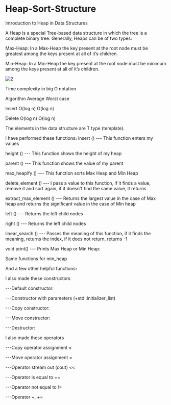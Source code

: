 # Heap-Sort-Structure 

Introduction to Heap in Data Structures

A Heap is a special Tree-based data structure in which the tree is a complete binary tree. Generally, Heaps can be of two types:

Max-Heap: In a Max-Heap the key present at the root node must be greatest among the keys present at all of it’s children. 

Min-Heap: In a Min-Heap the key present at the root node must be minimum among the keys present at all of it’s children. 


![2](https://user-images.githubusercontent.com/58858618/175516059-827fcb47-c64e-4da8-b7b8-7a4d3f46ee68.png)


Time complexity in big O notation

Algorithm		                 Average	     Worst case

Insert		                    O(log n)      O(log n)

Delete		                    O(log n)      O(log n)


The elements in the data structure are T type (template).

I have performed these functions։
insert () --- This function enters my values
 
height () --- This function shows the height of my heap

parent () --- This function shows the value of my parent

max_heapify () --- This function sorts Max Heap and Min Heap

delete_element ()  --- I pass a value to this function, if it finds a value, remove it and sort again, if it doesn't find the same value, it returns

extract_max_element () --- Returns the largest value in the case of Max heap and returns the significant value in the case of Min heap

left () --- Returns the left child nodes

right () --- Returns the left child nodes

linear_search () --- Passes the meaning of this function, if it finds the meaning, returns the index, if it does not return, returns -1

void print()  --- Prints Max Heap or Min Heap։

Same functions for min_heap

And a few other helpful functions։


I also made these constructors

---Default constructor:

---Constructor with parameters (+std::initializer_list)

---Copy constructor:

---Move constructor:

---Destructor:

I also made these operators

---Copy operator assignment =

---Move operator assignment =

---Operator stream out (cout) <<

---Operator is equal to ==

---Operator not equal to !=

---Operator +, +=



